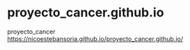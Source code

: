 # proyecto_cancer.github.io
proyecto_cancer
https://nicoestebansoria.github.io/proyecto_cancer.github.io/
